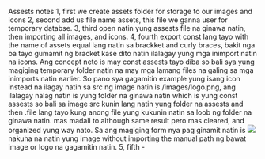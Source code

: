 Assests notes
1, first we create assets folder for storage to our images and icons
2, second add us file name assets, this file we ganna user for temporary databse. 
3, third open natin yung assests file na ginawa natin, then importing all images, and icons.
4, fourth export const lang tayo with the name of assets equal lang natin sa brackket and curly braces, bakit nga ba tayo gumamit ng bracket kase dito natin ilalagay yung mga inimport natin na icons. Ang concept neto is may const assests tayo diba so bali sya yung magiging temporary folder natin na may mga lamang files na galing sa mga inimports natin earlier. So pano sya gagamitin example yung isang icon instead na ilagay natin sa src ng image natin is /images/logo.png, ang ilalagay nalag natin is yung folder na ginawa natin which is yung const assests so bali sa image src kunin lang natin yung folder na assests and then .file lang tayo kung anong file yung kukunin natin sa loob ng folder na ginawa natin. mas madali to although same result pero mas cleared, and organized yung way nato.
Sa ang magiging form nya pag ginamit natin is <Image src={assets.logo}/> nakuha na natin yung image without importing the manual path ng bawat image or logo na gagamitin natin.
5, fifth - 